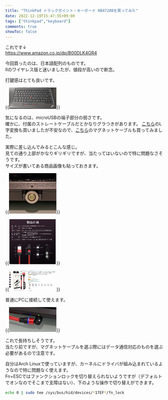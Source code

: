 ```yaml
---
title: "ThinkPad トラックポイント・キーボード 0B47208を買ってみた"
date: 2022-12-19T15:47:55+09:00
tags: ["thinkpad","keyboard"]
comments: true
showToc: false
---
```

これです↓  
<https://www.amazon.co.jp/dp/B00DLK4GR4>

今回買ったのは、日本語配列のものです。  
IIのワイヤレス版と迷いましたが、値段が高いので断念。

打鍵感はとても良いです。

{{<img src="1.jpg" alt="1" width="30%">}}

気になるのは、microUSBの端子部分の弱さです。  
確かに、付属のストレートケーブルだとかなりグラつきがあります。
[こちら](https://www.amazon.co.jp/dp/B0197AP7GU)のL字変換も買いましたが不安なので、[こちら](https://www.amazon.co.jp/dp/B09Q322GXV)のマグネットケーブルも買ってみました。  

実際に差し込んでみるとこんな感じ。  
見ての通り上部がかなりギリギリですが、当たってはいないので特に問題なさそうです。  
サイズが書いてある商品画像も貼っておきます。  

{{<img src="2.jpg" alt="2" width="30%">}}

{{<img src="sc.jpg" alt="sc" width="30%">}}

{{<img src="sc2.jpg" alt="sc2" width="30%">}}

普通にPCに接続して使えます。

{{<img src="3.jpg" alt="3" width="30%">}}

これで長持ちしそうです。  
当たり前ですが、マグネットケーブルを選ぶ際にはデータ通信対応のものを選ぶ必要があるので注意です。

自分はArch Linuxで使っていますが、カーネルにドライバが組み込まれているようなので特に問題なく使えます。  
Fn+ESCではファンクションロックを切り替えられないようですが（デフォルトでオンなのでそこまで支障はない）、下のような操作で切り替えができます。  

```bash
echo 0 | sudo tee /sys/bus/hid/devices/*17EF*/fn_lock
```
